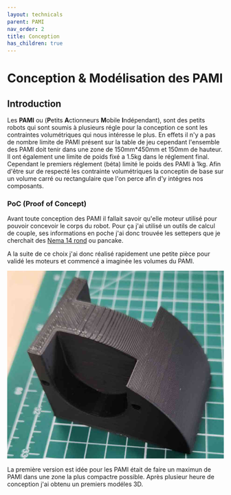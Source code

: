 ```yaml
---
layout: technicals
parent: PAMI
nav_order: 2
title: Conception
has_children: true
---
```


# Conception & Modélisation des PAMI

## Introduction

Les **PAMI** ou (**P**etits **A**ctionneurs **M**obile **I**ndépendant), sont des petits robots qui sont soumis à plusieurs régle pour la conception ce sont les contraintes volumétriques qui nous intéresse le plus. En effets il n'y a pas de nombre limite de PAMI présent sur la table de jeu cependant l'ensemble des PAMI doit tenir dans une zone de 150mm*450mm et 150mm de hauteur. Il ont également une limite de poids fixé a 1.5kg dans le réglement final. Cependant le premiers réglement (béta) limité le poids des PAMI à 1kg. Afin d'être sur de respecté les contrainte volumétriques la conceptin de base sur un volume carré ou rectangulaire que l'on perce afin d'y intégres nos composants.


### PoC (Proof of Concept)

Avant toute conception des PAMI il fallait savoir qu'elle moteur utilisé pour pouvoir concevoir le corps du robot.
Pour ça j'ai utilisé un outils de calcul de couple, ses informations en poche j'ai donc trouvée les settepers que je cherchait des <a href="https://www.omc-stepperonline.com/fr/rond-nema-14-bipolaire-0-9deg-9-ncm-12-75-oz-in-1-0a-36-5x17-5mm-4-fils-14hr07-1004vrn?search=nema%2014%20rond" target="_blank">Nema 14 rond</a> ou pancake.


A la suite de ce choix j'ai donc réalisé rapidement une petite pièce pour validé les moteurs et commencé a imaginée les volumes du PAMI.

<img src="../../images/poc.webp" height="25%" weight="25%">

La première version est idée pour les PAMI était de faire un maximun de PAMI dans une zone la plus compactre possible. Après plusieur heure de conception j'ai obtenu un premiers modéles 3D. 








